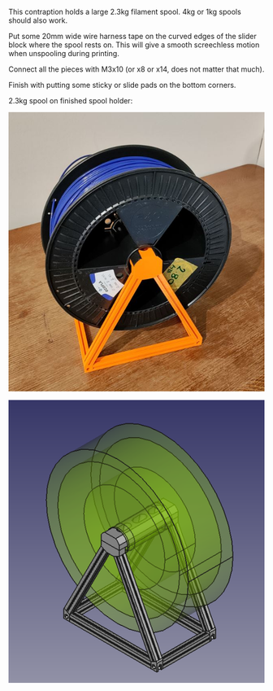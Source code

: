 This contraption holds a large 2.3kg filament spool. 4kg or 1kg spools should also work.

Put some 20mm wide wire harness tape on the curved edges of the slider block where the spool rests on. This will give a smooth screechless motion when unspooling during printing.

Connect all the pieces with M3x10 (or x8 or x14, does not matter that much).

Finish with putting some sticky or slide pads on the bottom corners.

2.3kg spool on finished spool holder:

![](Large%20spool%20holder.jpg)


![](Large%20spool%20holder.png)